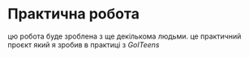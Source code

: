 # Практична робота
цю робота буде зроблена з ще декількома людьми. це практичний проєкт який я зробив в практиці з *GoITeens*
